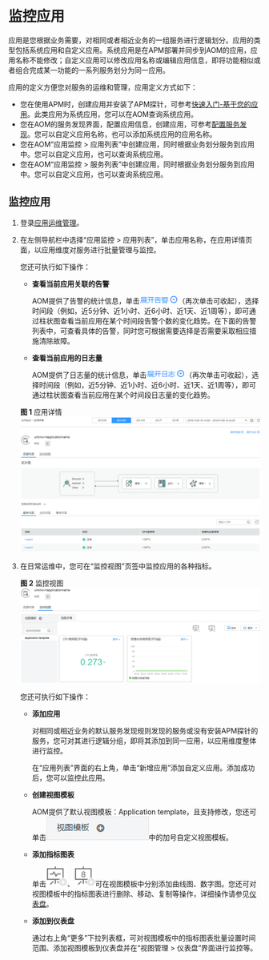# 监控应用<a name="ZH-CN_TOPIC_0126949350"></a>

应用是您根据业务需要，对相同或者相近业务的一组服务进行逻辑划分。应用的类型包括系统应用和自定义应用。系统应用是在APM部署并同步到AOM的应用，应用名称不能修改；自定义应用可以修改应用名称或编辑应用信息，即将功能相似或者组合完成某一功能的一系列服务划分为同一应用。

应用的定义方便您对服务的运维和管理，应用定义方式如下：

-   您在使用APM时，创建应用并安装了APM探针，可参考[快速入门-基于您的应用](https://support.huaweicloud.com/qs-apm/apm_00_0002.html)。此类应用为系统应用，您可以在AOM查询系统应用。
-   您在AOM的服务发现界面，配置应用信息，创建应用，可参考[配置服务发现](配置服务发现.md)。您可以自定义应用名称，也可以添加系统应用的应用名称。
-   您在AOM“应用监控 \> 应用列表”中创建应用，同时根据业务划分服务到应用中。您可以自定义应用，也可以查询系统应用。
-   您在AOM“应用监控 \> 服务列表”中创建应用，同时根据业务划分服务到应用中。您可以自定义应用，也可以查询系统应用。

## 监控应用<a name="section0596136153017"></a>

1.  登录[应用运维管理](https://console.huaweicloud.com/aom/#/aom/ams/summary)。
2.  在左侧导航栏中选择“应用监控 \> 应用列表”，单击应用名称，在应用详情页面，以应用维度对服务进行批量管理与监控。

    您还可执行如下操作：

    -   **查看当前应用关联的告警**

        AOM提供了告警的统计信息，单击![](figures/icon-alarm.png)（再次单击可收起），选择时间段（例如，近5分钟、近1小时、近6小时、近1天、近1周等），即可通过柱状图查看当前应用在某个时间段告警个数的变化趋势。在下面的告警列表中，可查看具体的告警，同时您可根据需要选择是否需要采取相应措施清除故障。

    -   **查看当前应用的日志量**

        AOM提供了日志量的统计信息，单击![](figures/icon-log.png)（再次单击可收起），选择时间段（例如，近5分钟、近1小时、近6小时、近1天、近1周等），即可通过柱状图查看当前应用在某个时间段日志量的变化趋势。


    **图 1**  应用详情<a name="fig441233119015"></a>  
    ![](figures/应用详情.png "应用详情")

3.  在日常运维中，您可在“监控视图”页签中监控应用的各种指标。

    **图 2**  监控视图<a name="fig627719131112"></a>  
    ![](figures/监控视图.png "监控视图")

    您还可执行如下操作：

    -   **添加应用**

        对相同或相近业务的默认服务发现规则发现的服务或没有安装APM探针的服务，您可对其进行逻辑分组，即将其添加到同一应用，以应用维度整体进行监控。

        在“应用列表”界面的右上角，单击“新增应用”添加自定义应用。添加成功后，您可以监控此应用。

    -   **创建视图模板**

        AOM提供了默认视图模板：Application template，且支持修改，您还可单击![](figures/icon-view-template.png)中的加号自定义视图模板。

    -   **添加指标图表**

        单击![](figures/icon-graph.png)、![](figures/icon-digital-graph.png)可在视图模板中分别添加曲线图、数字图。您还可对视图模板中的指标图表进行删除、移动、复制等操作，详细操作请参见[仪表盘](仪表盘.md)。

    -   **添加到仪表盘**

        通过右上角“更多”下拉列表框，可对视图模板中的指标图表批量设置时间范围、添加视图模板到仪表盘并在“视图管理 \> 仪表盘”界面进行监控等。



